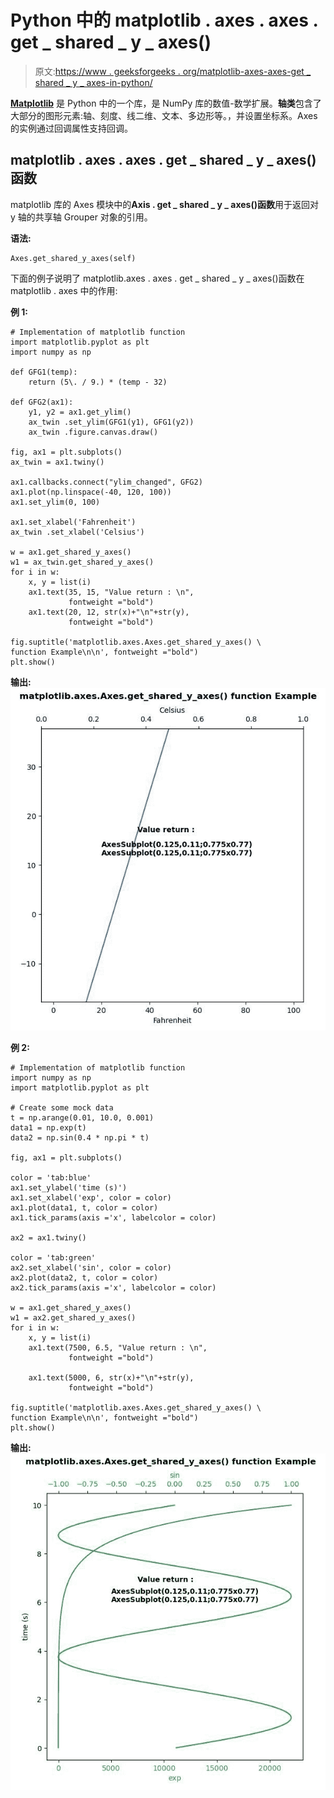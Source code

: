 # Python 中的 matplotlib . axes . axes . get _ shared _ y _ axes()

> 原文:[https://www . geeksforgeeks . org/matplotlib-axes-axes-get _ shared _ y _ axes-in-python/](https://www.geeksforgeeks.org/matplotlib-axes-axes-get_shared_y_axes-in-python/)

**[Matplotlib](https://www.geeksforgeeks.org/python-introduction-matplotlib/)** 是 Python 中的一个库，是 NumPy 库的数值-数学扩展。**轴类**包含了大部分的图形元素:轴、刻度、线二维、文本、多边形等。，并设置坐标系。Axes 的实例通过回调属性支持回调。

## matplotlib . axes . axes . get _ shared _ y _ axes()函数

matplotlib 库的 Axes 模块中的**Axis . get _ shared _ y _ axes()函数**用于返回对 y 轴的共享轴 Grouper 对象的引用。

**语法:**

```
Axes.get_shared_y_axes(self)

```

下面的例子说明了 matplotlib.axes . axes . get _ shared _ y _ axes()函数在 matplotlib . axes 中的作用:

**例 1:**

```
# Implementation of matplotlib function
import matplotlib.pyplot as plt
import numpy as np

def GFG1(temp):
    return (5\. / 9.) * (temp - 32)

def GFG2(ax1):
    y1, y2 = ax1.get_ylim()
    ax_twin .set_ylim(GFG1(y1), GFG1(y2))
    ax_twin .figure.canvas.draw()

fig, ax1 = plt.subplots()
ax_twin = ax1.twiny()

ax1.callbacks.connect("ylim_changed", GFG2)
ax1.plot(np.linspace(-40, 120, 100))
ax1.set_ylim(0, 100)

ax1.set_xlabel('Fahrenheit')
ax_twin .set_xlabel('Celsius')

w = ax1.get_shared_y_axes()
w1 = ax_twin.get_shared_y_axes()
for i in w:
    x, y = list(i)
    ax1.text(35, 15, "Value return : \n", 
             fontweight ="bold")
    ax1.text(20, 12, str(x)+"\n"+str(y), 
             fontweight ="bold")

fig.suptitle('matplotlib.axes.Axes.get_shared_y_axes() \
function Example\n\n', fontweight ="bold")
plt.show()
```

**输出:**
![](img/954dc47813a15481d8bb181affd5f706.png)

**例 2:**

```
# Implementation of matplotlib function
import numpy as np
import matplotlib.pyplot as plt

# Create some mock data
t = np.arange(0.01, 10.0, 0.001)
data1 = np.exp(t)
data2 = np.sin(0.4 * np.pi * t)

fig, ax1 = plt.subplots()

color = 'tab:blue'
ax1.set_ylabel('time (s)')
ax1.set_xlabel('exp', color = color)
ax1.plot(data1, t, color = color)
ax1.tick_params(axis ='x', labelcolor = color)

ax2 = ax1.twiny()

color = 'tab:green'
ax2.set_xlabel('sin', color = color)
ax2.plot(data2, t, color = color)
ax2.tick_params(axis ='x', labelcolor = color)

w = ax1.get_shared_y_axes()
w1 = ax2.get_shared_y_axes()
for i in w:
    x, y = list(i)
    ax1.text(7500, 6.5, "Value return : \n",
             fontweight ="bold")

    ax1.text(5000, 6, str(x)+"\n"+str(y), 
             fontweight ="bold")

fig.suptitle('matplotlib.axes.Axes.get_shared_y_axes() \
function Example\n\n', fontweight ="bold")
plt.show()
```

**输出:**
![](img/cf4cd93f1a66f960defd94693c8ec7e1.png)